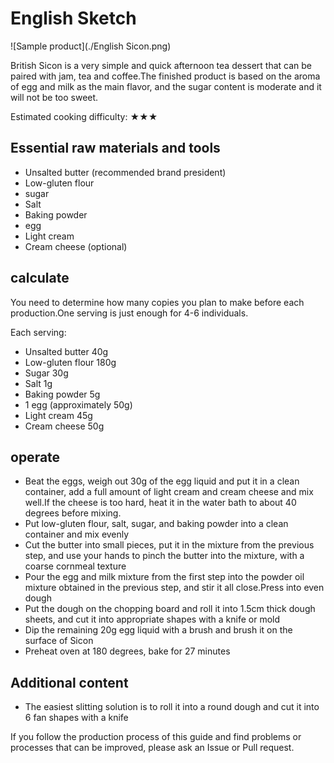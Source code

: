# English Sketch

![Sample product](./English Sicon.png)

British Sicon is a very simple and quick afternoon tea dessert that can be paired with jam, tea and coffee.The finished product is based on the aroma of egg and milk as the main flavor, and the sugar content is moderate and it will not be too sweet.

Estimated cooking difficulty: ★★★

## Essential raw materials and tools

- Unsalted butter (recommended brand president)
- Low-gluten flour
- sugar
- Salt
- Baking powder
- egg
- Light cream
- Cream cheese (optional)

## calculate

You need to determine how many copies you plan to make before each production.One serving is just enough for 4-6 individuals.

Each serving:

- Unsalted butter 40g
- Low-gluten flour 180g
- Sugar 30g
- Salt 1g
- Baking powder 5g
- 1 egg (approximately 50g)
- Light cream 45g
- Cream cheese 50g

## operate

- Beat the eggs, weigh out 30g of the egg liquid and put it in a clean container, add a full amount of light cream and cream cheese and mix well.If the cheese is too hard, heat it in the water bath to about 40 degrees before mixing.
- Put low-gluten flour, salt, sugar, and baking powder into a clean container and mix evenly
- Cut the butter into small pieces, put it in the mixture from the previous step, and use your hands to pinch the butter into the mixture, with a coarse cornmeal texture
- Pour the egg and milk mixture from the first step into the powder oil mixture obtained in the previous step, and stir it all close.Press into even dough
- Put the dough on the chopping board and roll it into 1.5cm thick dough sheets, and cut it into appropriate shapes with a knife or mold
- Dip the remaining 20g egg liquid with a brush and brush it on the surface of Sicon
- Preheat oven at 180 degrees, bake for 27 minutes

## Additional content

- The easiest slitting solution is to roll it into a round dough and cut it into 6 fan shapes with a knife

If you follow the production process of this guide and find problems or processes that can be improved, please ask an Issue or Pull request.